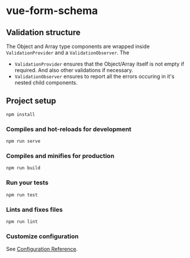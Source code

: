 # vue-form-schema

## Validation structure

The Object and Array type components are wrapped inside `ValidationProvider` and a `ValidationObserver`. The 
- `ValidationProvider` ensures that the Object/Array itself is not empty if required. And also other validations if necessary.
- `ValidationObserver` ensures to report all the errors occuring in it's nested child components.


## Project setup
```
npm install
```

### Compiles and hot-reloads for development
```
npm run serve
```

### Compiles and minifies for production
```
npm run build
```

### Run your tests
```
npm run test
```

### Lints and fixes files
```
npm run lint
```

### Customize configuration
See [Configuration Reference](https://cli.vuejs.org/config/).
